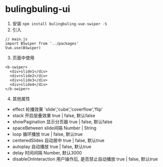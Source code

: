 # bulingbuling-ui
1. 安装
`npm install bulingbuling-vue-swiper -S`
2. 引入
```
// main.js
import BSwiper from '../packages'
Vue.use(BSwiper)
```
3. 页面中使用
```
<b-swiper>
  <div>slide1</div>
  <div>slide2</div>
  <div>slide3</div>
  <div>slide4</div>
</b-swiper>
```
4. 其他属性
- effect  轮播效果  'slide','cube','coverflow','flip'
- stack 开启层叠效果  true | false, 默认false
- showPagination  显示分页器  true | false, 默认false
- spaceBetween  slide间隔 Number | String
- loop  循环播放  true | false, 默认true
- centeredSlides  自动居中  true | false, 默认true
- autoplay  自动播放  true | false, 默认true
- delay 时间间隔  Number, 默认3000
- disableOnInteraction  用户操作后, 是否禁止自动播放 true | false, 默认true

